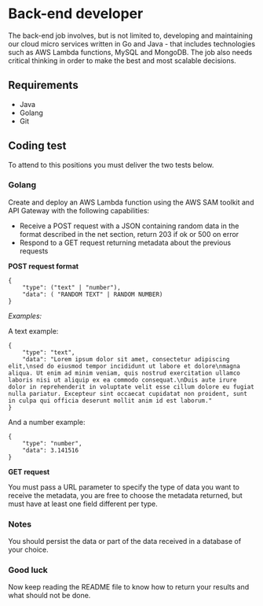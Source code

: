 # Back-end developer

The back-end job involves, but is not limited to, developing and maintaining
our cloud micro services written in Go and  Java - that includes technologies
such as AWS Lambda functions, MySQL and MongoDB. The job also needs critical
thinking in order to make the best and most scalable decisions.


## Requirements

- Java
- Golang
- Git


## Coding test

To attend to this positions you must deliver the two tests below.


### Golang

Create and deploy an AWS Lambda function using the AWS SAM toolkit and API Gateway
with the following capabilities:

- Receive a POST request with a JSON containing random data in the format described
in the net section, return 203 if ok or 500 on error
- Respond to a GET request returning metadata about the previous requests

**POST request format**

```
{
    "type": ("text" | "number"),
    "data": ( "RANDOM TEXT" | RANDOM NUMBER)
}
```

*Examples:*

A text example:

```
{
    "type": "text",
    "data": "Lorem ipsum dolor sit amet, consectetur adipiscing elit,\nsed do eiusmod tempor incididunt ut labore et dolore\nmagna aliqua. Ut enim ad minim veniam, quis nostrud exercitation ullamco laboris nisi ut aliquip ex ea commodo consequat.\nDuis aute irure dolor in reprehenderit in voluptate velit esse cillum dolore eu fugiat nulla pariatur. Excepteur sint occaecat cupidatat non proident, sunt in culpa qui officia deserunt mollit anim id est laborum."
}
```

And a number example:

```
{
    "type": "number",
    "data": 3.141516
}
```


**GET request**

You must pass a URL parameter to specify the type of data you want to receive
the metadata, you are free to choose the metadata returned, but must have at least
one field different per type.


### Notes

You should persist the data or part of the data received in a database of your choice.


### Good luck

Now keep reading the README file to know how to return your results and
what should not be done.
